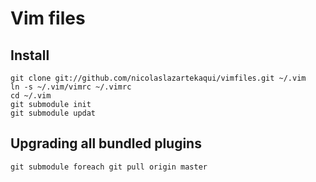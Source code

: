 # Vim files

## Install
    git clone git://github.com/nicolaslazartekaqui/vimfiles.git ~/.vim
    ln -s ~/.vim/vimrc ~/.vimrc
    cd ~/.vim
    git submodule init
    git submodule updat

## Upgrading all bundled plugins

    git submodule foreach git pull origin master
